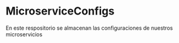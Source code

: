 # MicroserviceConfigs
En este respositorio se almacenan las configuraciones de nuestros microservicios
